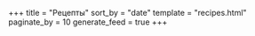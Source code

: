 +++
title = "Рецепты"
sort_by = "date"
template = "recipes.html"
paginate_by = 10
generate_feed = true
+++
